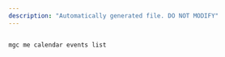 ```yaml
---
description: "Automatically generated file. DO NOT MODIFY"
---
```


```cli

mgc me calendar events list

```